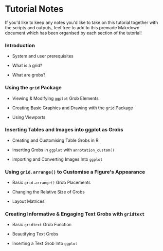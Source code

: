 # Tutorial Notes
If you'd like to keep any notes you'd like to take on this tutorial together with the scripts and outputs, feel free to add to this premade Makrdown document which has been organised by each section of the tutorial! 

### Introduction
- System and user prerequisites

- What is a grid?

- What are grobs?

### Using the `grid` Package
- Viewing & Modifying `ggplot` Grob Elements

- Creating Basic Graphics and Drawing with the `grid` Package

- Using Viewports

### Inserting Tables and Images into ggplot as Grobs
- Creating and Customising Table Grobs in R

- Inserting Grobs in `ggplot` with `annotation_custom()`

- Importing and Converting Images Into `ggplot`

### Using `grid.arrange()` to Customise a Figure's Appearance
- Basic `grid.arrange()` Grob Placements

- Changing the Relative Size of Grobs

- Layout Matrices

### Creating Informative & Engaging Text Grobs with `gridtext`
- Basic `gridtext` Grob Function

- Beautifying Text Grobs

- Inserting a Text Grob Into `ggplot`
